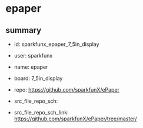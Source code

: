 # epaper
 
## summary 
* id: sparkfunx_epaper_7_5in_display
* user: sparkfunx
* name: epaper
* board: 7_5in_display
* repo: https://github.com/sparkfunX/ePaper



* src_file_repo_sch: 
* src_file_repo_sch_link: https://github.com/sparkfunX/ePaper/tree/master/






